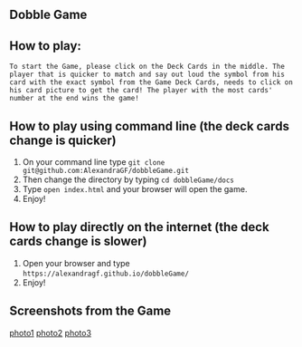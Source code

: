 ## Dobble Game

## How to play:

```
To start the Game, please click on the Deck Cards in the middle. The player that is quicker to match and say out loud the symbol from his card with the exact symbol from the Game Deck Cards, needs to click on his card picture to get the card! The player with the most cards' number at the end wins the game!
```

## How to play using command line (the deck cards change is quicker)

1. On your command line type ``` git clone git@github.com:AlexandraGF/dobbleGame.git ```
2. Then change the directory by typing ``` cd dobbleGame/docs ```
3. Type ``` open index.html ``` and your browser will open the game.
4. Enjoy!

## How to play directly on the internet (the deck cards change is slower)

1. Open your browser and type ``` https://alexandragf.github.io/dobbleGame/ ```
2. Enjoy!

## Screenshots from the Game

[photo1](docs/public/readmePhotos/play_game1.png)
[photo2](docs/public/readmePhotos/play_game2.png)
[photo3](docs/public/readmePhotos/play_game3.png)

